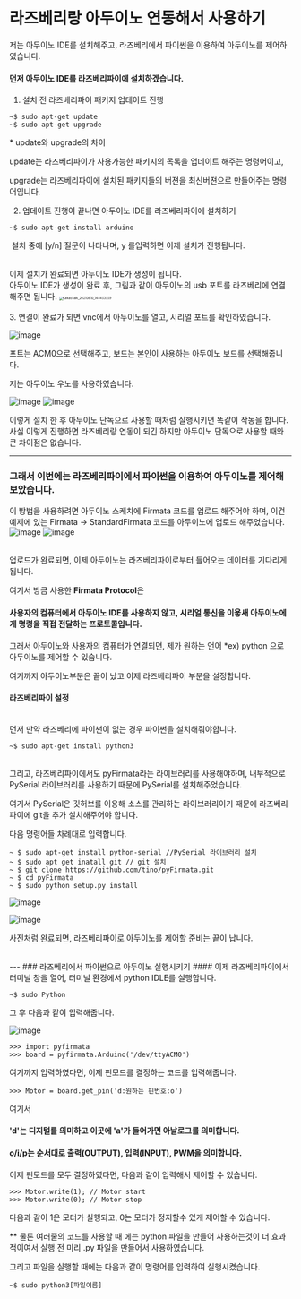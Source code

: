 # 라즈베리랑 아두이노 연동해서 사용하기

저는 아두이노 IDE를 설치해주고, 라즈베리에서 파이썬을 이용하여 아두이노를 제어하였습니다.



#### 먼저 아두이노 IDE를 라즈베리파이에 설치하겠습니다.

1. 설치 전 라즈베리파이 패키지 업데이트 진행

```
~$ sudo apt-get update
~$ sudo apt-get upgrade
```

\* update와 upgrade의 차이

update는 라즈베리파이가 사용가능한 패키지의 목록을 업데이트 해주는 명령어이고,

upgrade는 라즈베리파이에 설치된 패키지들의 버젼을 최신버젼으로 만들어주는 명령어입니다.
<br>


2. 업데이트 진행이 끝나면 아두이노 IDE를 라즈베리파이에 설치하기   

```
~$ sudo apt-get install arduino
```

​	설치 중에 [y/n] 질문이 나타나며, y 를입력하면 이제 설치가 진행됩니다.


<br>
이제 설치가 완료되면 아두이노 IDE가 생성이 됩니다.

<br>
아두이노 IDE가 생성이 완료 후, 그림과 같이 아두이노의 usb 포트를 라즈베리에 연결해주면 됩니다.

<img src="https://user-images.githubusercontent.com/77951853/128822047-707ec639-c6a4-4232-8880-18bb93061d90.jpg" alt="KakaoTalk_20210810_144453559" style="zoom:40%;" />


<br>
<br>
3. 연결이 완료가 되면 vnc에서 아두이노를 열고, 시리얼 포트를 확인하였습니다.

![image](https://user-images.githubusercontent.com/77951853/128823209-bcc8349b-2282-488f-9cfa-ea6eb1864bfc.png)

포트는 ACM0으로 선택해주고, 보드는 본인이 사용하는 아두이노 보드를 선택해줍니다.

저는 아두이노 우노를 사용하였습니다.

![image](https://user-images.githubusercontent.com/77951853/128823313-83eb5541-d640-486f-8ec3-1512ba45317c.png)
![image](https://user-images.githubusercontent.com/77951853/128823339-b2212e4f-dc31-42a6-b6aa-223fde771459.png)



이렇게 설치 한 후 아두이노 단독으로 사용할 때처럼 실행시키면 똑같이 작동을 합니다.
<br>
사실 이렇게 진행하면 라즈베리랑 연동이 되긴 하지만 아두이노 단독으로 사용할 때와 큰 차이점은 없습니다.
<br>

---
### 그래서 이번에는 라즈베리파이에서 파이썬을 이용하여 아두이노를 제어해보았습니다.


이 방법을 사용하려면 아두이노 스케치에 Firmata 코드를 업로드 해주어야 하며,
이건 예제에 있는 Firmata -> StandardFirmata 코드를 아두이노에 업로드 해주었습니다.
<br>
![image](https://user-images.githubusercontent.com/77951853/128823451-c19d9c86-9c28-4fb0-bb13-fb69d0a1e565.png)
![image](https://user-images.githubusercontent.com/77951853/128823485-2949e9cc-6897-4beb-92a7-aa9d7fceb55f.png)

<br>
업로드가 완료되면, 이제 아두이노는 라즈베리파이로부터 들어오는 데이터를 기다리게 됩니다. 
<br>

여기서 방금 사용한 **Firmata Protocol**은

#### 사용자의 컴퓨터에서 아두이노 IDE를 사용하지 않고, 시리얼 통신을 이욯새 아두이노에게 명령을 직접 전달하는 프로토콜입니다.

그래서 아두이노와 사용자의 컴퓨터가 연결되면, 제가 원하는 언어 *ex) python  으로 아두이노를 제어할 수 있습니다.
<br>

여기까지 아두이노부분은 끝이 났고 이제 라즈베리파이 부분을 설정합니다.

#### 라즈베리파이 설정

<br>
먼저 만약 라즈베리에 파이썬이 없는 경우 파이썬을 설치해줘야합니다.

```
~$ sudo apt-get install python3
```

<br>
그리고, 라즈베리파이에서도 pyFirmata라는 라이브러리를 사용해야하며, 내부적으로 PySerial 라이브러리를 사용하기 때문에 PySerial를  설치해주었습니다.

여기서 PySerial은 깃허브를 이용해 소스를 관리하는 라이브러리이기 때문에 라즈베리파이에 git을 추가 설치해주어야 합니다.

다음 명령어들 차례대로 입력합니다.

```
~ $ sudo apt-get install python-serial //PySerial 라이브러리 설치
~ $ sudo apt get inatall git // git 설치
~ $ git clone https://github.com/tino/pyFirmata.git
~ $ cd pyFirmata
~ $ sudo python setup.py install
```

![image](https://user-images.githubusercontent.com/77951853/128823832-ba0e506a-f164-4789-8ba2-ba7e099c3f14.png)

![image](https://user-images.githubusercontent.com/77951853/128823859-62365d4d-01b2-43ec-a119-c0d6d7d34ebd.png)

사진처럼 완료되면, 라즈베리파이로 아두이노를 제어할 준비는 끝이 납니다.

<br>
---
### 라즈베리에서 파이썬으로 아두이노 실행시키기
#### 이제 라즈베리파이에서 터미널 창을 열어, 터미널 환경에서 python IDLE를 실행합니다. 

```
~$ sudo Python
```

그 후 다음과 같이 입력해줍니다.

![image](https://user-images.githubusercontent.com/77951853/128824024-7d42f943-afee-4782-be5a-1a08cb5c6654.png)

```
>>> import pyfirmata
>>> board = pyfirmata.Arduino('/dev/ttyACM0')
```



여기까지 입력하였다면, 이제 핀모드를 결정하는 코드를 입력해줍니다. 

``` 
>>> Motor = board.get_pin('d:원하는 핀번호:o')
```

 여기서 

#### 'd'는 디지털를 의미하고 이곳에 'a'가 들어가면 아날로그를 의미합니다.

#### o/i/p는 순서대로 출력(OUTPUT), 입력(INPUT), PWM을 의미합니다.



이제 핀모드를 모두 결정하였다면, 다음과 같이 입력해서 제어할 수 있습니다.

```
>>> Motor.write(1); // Motor start
>>> Motor.write(0); // Motor stop
```

다음과 같이 1은 모터가 실행되고, 0는 모터가 정지할수 있게 제어할 수 있습니다.



** 물론 여러줄의 코드를 사용할 때 에는 python 파일을 만들어 사용하는것이 더 효과적이여서 실행 전 미리 .py 파일을 만들어서 사용하였습니다.

그리고 파일을 실행할 때에는 다음과 같이 명령어를 입력하여 실행시켰습니다. 

```
~$ sudo python3[파일이름]
```



